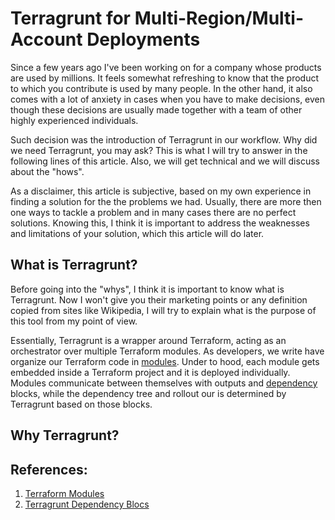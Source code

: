 # Terragrunt for Multi-Region/Multi-Account Deployments

Since a few years ago I've been working on for a company whose products are used by millions. It feels somewhat refreshing to know that the product to which you contribute is used by many people. In the other hand, it also comes with a lot of anxiety in cases when you have to make decisions, even though these decisions are usually made together with a team of other highly experienced individuals.

Such decision was the introduction of Terragrunt in our workflow. Why did we need Terragrunt, you may ask? This is what I will try to answer in the following lines of this article. Also, we will get technical and we will discuss about the "hows".

As a disclaimer, this article is subjective, based on my own experience in finding a solution for the the problems we had. Usually, there are more then one ways to tackle a problem and in many cases there are no perfect solutions. Knowing this, I think it is important to address the weaknesses and limitations of your solution, which this article will do later.

## What is Terragrunt?

Before going into the "whys", I think it is important to know what is Terragrunt. Now I won't give you their marketing points or any definition copied from sites like Wikipedia, I will try to explain what is the purpose of this tool from my point of view.

Essentially, Terragrunt is a wrapper around Terraform, acting as an orchestrator over multiple Terraform modules. As developers, we write have organize our Terraform code in [modules](https://developer.hashicorp.com/terraform/language/modules). Under to hood, each module gets embedded inside a Terraform project and it is deployed individually. Modules communicate between themselves with outputs and [dependency](https://terragrunt.gruntwork.io/docs/reference/config-blocks-and-attributes/#dependency) blocks, while the dependency tree and rollout our is determined by Terragrunt based on those blocks.

## Why Terragrunt?



## References:

1. [Terraform Modules](https://developer.hashicorp.com/terraform/language/modules)
1. [Terragrunt Dependency Blocs](https://terragrunt.gruntwork.io/docs/reference/config-blocks-and-attributes/#dependency)